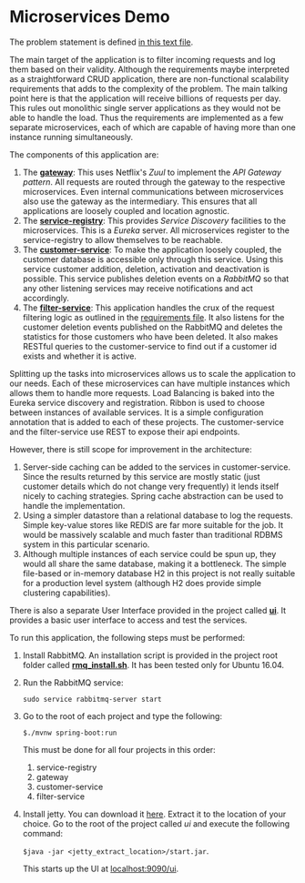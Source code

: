 # Microservices Demo

The problem statement is defined [in this text file](Code_evaluation.txt).

The main target of the application is to filter incoming requests and log them based on their validity. Although the requirements maybe interpreted as a straightforward CRUD application, there are non-functional scalability requirements that adds to the complexity of the problem. The main talking point here is that the application will receive billions of requests per day. This rules out monolithic single server applications as they would not be able to handle the load. Thus the requirements are implemented as a few separate microservices, each of which are capable of having more than one instance running simultaneously.

The components of this application are:

1. The [**gateway**](gateway): This uses Netflix's *Zuul* to implement the *API Gateway pattern*. All requests are routed through the gateway to the respective microservices. Even internal communications between microservices also use the gateway as the intermediary. This ensures that all applications are loosely coupled and location agnostic.
2. The [**service-registry**](service-registry): This provides *Service Discovery* facilities to the microservices. This is a *Eureka* server. All microservices register to the service-registry to allow themselves to be reachable.
3. The [**customer-service**](customer-service): To make the application loosely coupled, the customer database is accessible only through this service. Using this service customer addition, deletion, activation and deactivation is possible. This service publishes deletion events on a *RabbitMQ* so that any other listening services may receive notifications and act accordingly.
4. The [**filter-service**](filter-service): This application handles the crux of the request filtering logic as outlined in the [requirements file](Code_evaluation.txt). It also listens for the customer deletion events published on the RabbitMQ and deletes the statistics for those customers who have been deleted. It also makes RESTful queries to the customer-service to find out if a customer id exists and whether it is active.

Splitting up the tasks into microservices allows us to scale the application to our needs. Each of these microservices can have multiple instances which allows them to handle more requests. Load Balancing is baked into the Eureka service discovery and registration. Ribbon is used to choose between instances of available services. It is a simple configuration annotation that is added to each of these projects. The customer-service and the filter-service use REST to expose their api endpoints.

However, there is still scope for improvement in the architecture:

1. Server-side caching can be added to the services in customer-service. Since the results returned by this service are mostly static (just customer details which do not change very frequently) it lends itself nicely to caching strategies. Spring cache abstraction can be used to handle the implementation.
2. Using a simpler datastore than a relational database to log the requests. Simple key-value stores like REDIS are far more suitable for the job. It would be massively scalable and much faster than traditional RDBMS system in this particular scenario.
3. Although multiple instances of each service could be spun up, they would all share the same database, making it a bottleneck. The simple file-based or in-memory database H2 in this project is not really suitable for a production level system (although H2 does provide simple clustering capabilities).

There is also a separate User Interface provided in the project called [**ui**](ui). It provides a basic user interface to access and test the services.

To run this application, the following steps must be performed:

1. Install RabbitMQ. An installation script is provided in the project root folder called [**rmq_install.sh**](rmq_install.sh). It has been tested only for Ubuntu 16.04. 
2. Run the RabbitMQ service:

    `sudo service rabbitmq-server start`

3. Go to the root of each project and type the following:

    `$./mvnw spring-boot:run`

    This must be done for all four projects in this order:

    1. service-registry
    2. gateway
    3. customer-service
    4. filter-service

4. Install jetty. You can download it [here](https://www.eclipse.org/jetty/download.html). Extract it to the location of your choice. Go to the root of the project called *ui* and execute the following command:

    `$java -jar <jetty_extract_location>/start.jar`.

    This starts up the UI at [localhost:9090/ui](http://localhost:9090/ui).




